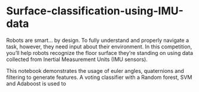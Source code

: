 # Surface-classification-using-IMU-data
Robots are smart… by design. To fully understand and properly navigate a task, however, they need input about their environment.  In this competition, you’ll help robots recognize the floor surface they’re standing on using data collected from Inertial Measurement Units (IMU sensors).

This notebook demonstrates the usage of euler angles, quaternions and filtering to generate features. A voting classifier with a Random forest, SVM and Adaboost is used to 
